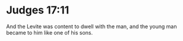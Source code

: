 # Judges 17:11

And the Levite was content to dwell with the man, and the young man became to him like one of his sons.
